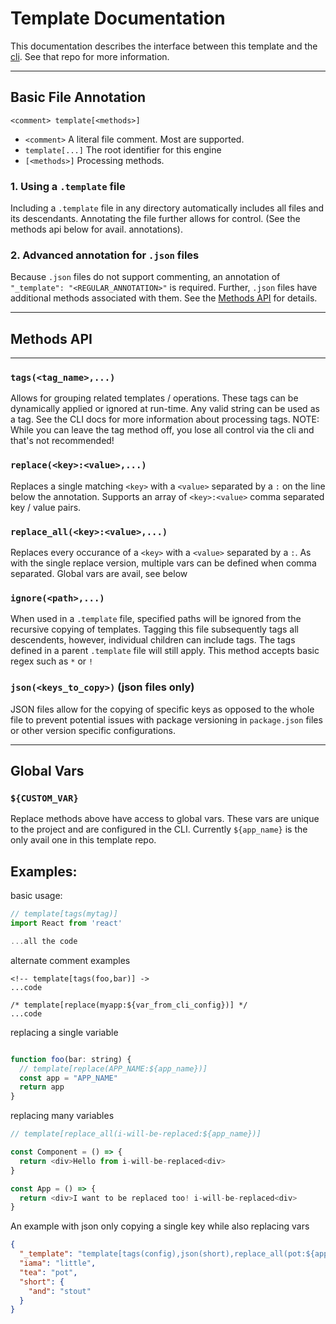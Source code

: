 # Template Documentation

This documentation describes the interface between this template and the [cli](https://github.com/codingzeal/lumberstack-cli). See that repo for more information.

---

## Basic File Annotation

`<comment> template[<methods>]`

- `<comment>` A literal file comment. Most are supported.
- `template[...]` The root identifier for this engine
- `[<methods>]` Processing methods.

### 1. Using a `.template` file
Including a `.template` file in any directory automatically includes all files and its descendants. Annotating the file further allows for control. (See the methods api below for avail. annotations).

### 2. Advanced annotation for `.json` files
Because `.json` files do not support commenting, an annotation of `"_template": "<REGULAR_ANNOTATION>"` is required. Further, `.json` files have additional methods associated with them. See the [Methods API]() for details.

---

## Methods API

---

### `tags(<tag_name>,...)`
Allows for grouping related templates / operations. These tags can be dynamically applied or ignored at run-time. Any valid string can be used as a tag. See the CLI docs for more information about processing tags. NOTE: While you can leave the tag method off, you lose all control via the cli and that's not recommended!

### `replace(<key>:<value>,...)`
Replaces a single matching `<key>` with a `<value>` separated by a `:` on the line below the annotation. Supports an array of `<key>:<value>` comma separated key / value pairs.

### `replace_all(<key>:<value>,...)`
Replaces every occurance of a `<key>` with a `<value>` separated by a `:`. As with the single replace version, multiple vars can be defined when comma separated. Global vars are avail, see below

### `ignore(<path>,...)`
When used in a `.template` file, specified paths will be ignored from the recursive copying of templates. Tagging this file subsequently tags all descendents, however, individual children can include tags. The tags defined in a parent `.template` file will still apply. This method accepts basic regex such as `*` or `!`

### `json(<keys_to_copy>)` (json files only)
JSON files allow for the copying of specific keys as opposed to the whole file to prevent potential issues with package versioning in `package.json` files or other version specific configurations.

---

## Global Vars

### `${CUSTOM_VAR}`

Replace methods above have access to global vars. These vars are unique to the project and are configured in the CLI. Currently `${app_name}` is the only avail one in this template repo.


## Examples:

basic usage:

```javascript
// template[tags(mytag)]
import React from 'react'

...all the code
```

alternate comment examples

```shell
<!-- template[tags(foo,bar)] ->
...code

/* template[replace(myapp:${var_from_cli_config})] */
...code
```

replacing a single variable

```javascript

function foo(bar: string) {
  // template[replace(APP_NAME:${app_name})]
  const app = "APP_NAME"
  return app
}

```

replacing many variables

```javascript
// template[replace_all(i-will-be-replaced:${app_name})]

const Component = () => {
  return <div>Hello from i-will-be-replaced<div>
}

const App = () => {
  return <div>I want to be replaced too! i-will-be-replaced<div>
}

```

An example with json only copying a single key while also replacing vars

```json
{
  "_template": "template[tags(config),json(short),replace_all(pot:${app_name})]",
  "iama": "little",
  "tea": "pot",
  "short": {
    "and": "stout"
  }
}

```
